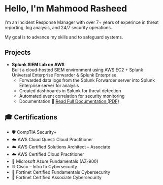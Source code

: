 # Hello, I'm Mahmood Rasheed

I'm an Incident Response Manager with over 7+ years of experince in threat reporting, log analysis, and 24/7 security operations.

My goal is to advance my skills and to safeguard systems.

## Projects
- **Splunk SIEM Lab on AWS**  
  Built a cloud-hosted SIEM environment using AWS EC2 + Splunk Universal Enterprise Forwarder & Splunk Enterprise.  
  - Forwarded data logs from the Splunk Forwarder server into Splunk Enterprise server for analysis  
  - Created dashboards in Splunk for threat detection  
  - Automated event correlation for security monitoring
  - Documentation  📄 [Read Full Documentation (PDF)](AWSSplunkSIEMLab.pdf)
    
## 🎓 Certifications  
- 🛡️ CompTIA Security+  
- ☁️ AWS Cloud Quest: Cloud Practitioner  
- ☁️ AWS Certified Solutions Architect – Associate  
- ☁️ AWS Certified Cloud Practitioner  
- 🔐 Microsoft Azure Fundamentals (AZ-900)  
- 🌐 Cisco – Intro to Cybersecurity  
- 🏰 Fortinet Certified Fundamentals Cybersecurity  
- 🏰 Fortinet Certified Associate Cybersecurity  
